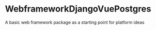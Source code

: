 # WebframeworkDjangoVuePostgres
A basic web framework package as a starting point for platform ideas

